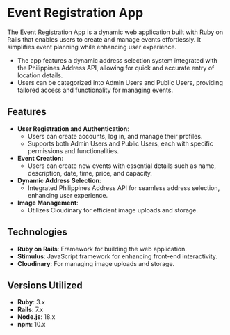# Event Registration App

The Event Registration App is a dynamic web application built with Ruby on Rails that enables users to create and manage events effortlessly. It simplifies event planning while enhancing user experience.

- The app features a dynamic address selection system integrated with the Philippines Address API, allowing for quick and accurate entry of location details.
- Users can be categorized into Admin Users and Public Users, providing tailored access and functionality for managing events.

## Features

- **User Registration and Authentication**:
    - Users can create accounts, log in, and manage their profiles.
    - Supports both Admin Users and Public Users, each with specific permissions and functionalities.
- **Event Creation**:
    - Users can create new events with essential details such as name, description, date, time, price, and capacity.
- **Dynamic Address Selection**:
    - Integrated Philippines Address API for seamless address selection, enhancing user experience.
- **Image Management**:
    - Utilizes Cloudinary for efficient image uploads and storage.

## Technologies

- **Ruby on Rails**: Framework for building the web application.
- **Stimulus**: JavaScript framework for enhancing front-end interactivity.
- **Cloudinary**: For managing image uploads and storage.

## Versions Utilized

- **Ruby**: 3.x
- **Rails**: 7.x
- **Node.js**: 18.x
- **npm**: 10.x
